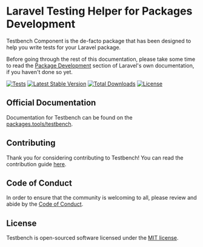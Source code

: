 Laravel Testing Helper for Packages Development
==============

Testbench Component is the de-facto package that has been designed to help you write tests for your Laravel package.

Before going through the rest of this documentation, please take some time to read the [Package Development](https://laravel.com/docs/packages) section of Laravel's own documentation, if you haven't done so yet.

[![Tests](https://github.com/orchestral/testbench/workflows/tests.yaml/badge.svg?branch=9.x)](https://github.com/orchestral/testbench/actions/workflows/tests.yaml?query=branch%3A9.x)
[![Latest Stable Version](https://poser.pugx.org/orchestra/testbench/v/stable)](https://packagist.org/packages/orchestra/testbench)
[![Total Downloads](https://poser.pugx.org/orchestra/testbench/downloads)](https://packagist.org/packages/orchestra/testbench)
[![License](https://poser.pugx.org/orchestra/testbench/license)](https://packagist.org/packages/orchestra/testbench)

## Official Documentation

Documentation for Testbench can be found on the [packages.tools/testbench](https://packages.tools/testbench).

## Contributing

Thank you for considering contributing to Testbench! You can read the contribution guide [here](CONTRIBUTING.md).

## Code of Conduct

In order to ensure that the community is welcoming to all, please review and abide by the [Code of Conduct](CODE_OF_CONDUCT.md).

## License

Testbench is open-sourced software licensed under the [MIT license](LICENSE).

